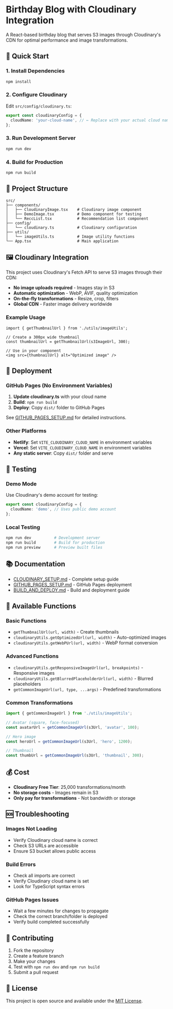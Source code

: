 # Birthday Blog with Cloudinary Integration

A React-based birthday blog that serves S3 images through Cloudinary's CDN for optimal performance and image transformations.

## 🚀 Quick Start

### 1. Install Dependencies
```bash
npm install
```

### 2. Configure Cloudinary
Edit `src/config/cloudinary.ts`:
```typescript
export const cloudinaryConfig = {
  cloudName: 'your-cloud-name', // ← Replace with your actual cloud name
};
```

### 3. Run Development Server
```bash
npm run dev
```

### 4. Build for Production
```bash
npm run build
```

## 📁 Project Structure

```
src/
├── components/
│   ├── CloudinaryImage.tsx    # Cloudinary image component
│   ├── DemoImage.tsx          # Demo component for testing
│   └── ReccList.tsx           # Recommendation list component
├── config/
│   └── cloudinary.ts          # Cloudinary configuration
├── utils/
│   └── imageUtils.ts          # Image utility functions
└── App.tsx                    # Main application
```

## 🖼️ Cloudinary Integration

This project uses Cloudinary's Fetch API to serve S3 images through their CDN:

- **No image uploads required** - Images stay in S3
- **Automatic optimization** - WebP, AVIF, quality optimization
- **On-the-fly transformations** - Resize, crop, filters
- **Global CDN** - Faster image delivery worldwide

### Example Usage

```tsx
import { getThumbnailUrl } from './utils/imageUtils';

// Create a 300px wide thumbnail
const thumbnailUrl = getThumbnailUrl(s3ImageUrl, 300);

// Use in your component
<img src={thumbnailUrl} alt="Optimized image" />
```

## 🚀 Deployment

### GitHub Pages (No Environment Variables)
1. **Update cloudinary.ts** with your cloud name
2. **Build**: `npm run build`
3. **Deploy**: Copy `dist/` folder to GitHub Pages

See [GITHUB_PAGES_SETUP.md](./GITHUB_PAGES_SETUP.md) for detailed instructions.

### Other Platforms
- **Netlify**: Set `VITE_CLOUDINARY_CLOUD_NAME` in environment variables
- **Vercel**: Set `VITE_CLOUDINARY_CLOUD_NAME` in environment variables
- **Any static server**: Copy `dist/` folder and serve

## 🧪 Testing

### Demo Mode
Use Cloudinary's demo account for testing:
```typescript
export const cloudinaryConfig = {
  cloudName: 'demo', // Uses public demo account
};
```

### Local Testing
```bash
npm run dev          # Development server
npm run build        # Build for production
npm run preview      # Preview built files
```

## 📚 Documentation

- [CLOUDINARY_SETUP.md](./CLOUDINARY_SETUP.md) - Complete setup guide
- [GITHUB_PAGES_SETUP.md](./GITHUB_PAGES_SETUP.md) - GitHub Pages deployment
- [BUILD_AND_DEPLOY.md](./BUILD_AND_DEPLOY.md) - Build and deployment guide

## 🔧 Available Functions

### Basic Functions
- `getThumbnailUrl(url, width)` - Create thumbnails
- `cloudinaryUtils.getOptimizedUrl(url, width)` - Auto-optimized images
- `cloudinaryUtils.getWebPUrl(url, width)` - WebP format conversion

### Advanced Functions
- `cloudinaryUtils.getResponsiveImageUrl(url, breakpoints)` - Responsive images
- `cloudinaryUtils.getBlurredPlaceholderUrl(url, width)` - Blurred placeholders
- `getCommonImageUrl(url, type, ...args)` - Predefined transformations

### Common Transformations
```typescript
import { getCommonImageUrl } from './utils/imageUtils';

// Avatar (square, face-focused)
const avatarUrl = getCommonImageUrl(s3Url, 'avatar', 100);

// Hero image
const heroUrl = getCommonImageUrl(s3Url, 'hero', 1200);

// Thumbnail
const thumbUrl = getCommonImageUrl(s3Url, 'thumbnail', 300);
```

## 💰 Cost

- **Cloudinary Free Tier**: 25,000 transformations/month
- **No storage costs** - Images remain in S3
- **Only pay for transformations** - Not bandwidth or storage

## 🆘 Troubleshooting

### Images Not Loading
- Verify Cloudinary cloud name is correct
- Check S3 URLs are accessible
- Ensure S3 bucket allows public access

### Build Errors
- Check all imports are correct
- Verify Cloudinary cloud name is set
- Look for TypeScript syntax errors

### GitHub Pages Issues
- Wait a few minutes for changes to propagate
- Check the correct branch/folder is deployed
- Verify build completed successfully

## 🤝 Contributing

1. Fork the repository
2. Create a feature branch
3. Make your changes
4. Test with `npm run dev` and `npm run build`
5. Submit a pull request

## 📄 License

This project is open source and available under the [MIT License](LICENSE).
